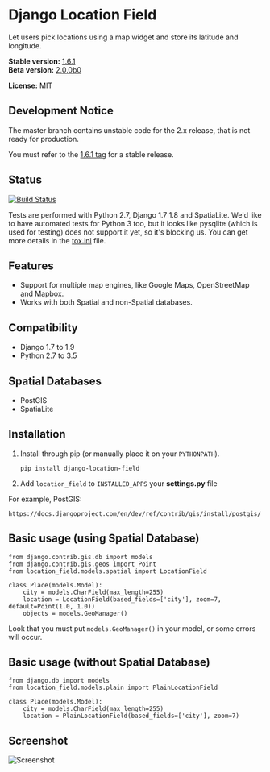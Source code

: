Django Location Field
==

Let users pick locations using a map widget and store its latitude and longitude.

**Stable version:** [1.6.1](https://pypi.python.org/pypi/django-location-field/1.6.1)  
**Beta version:** [2.0.0b0](https://pypi.python.org/pypi/django-location-field/2.0.0b0)

**License:** MIT

Development Notice
--

The master branch contains unstable code for the 2.x release, that is not ready for production.

You must refer to the [1.6.1 tag](https://github.com/caioariede/django-location-field/tree/1.6.1) for a stable release.

Status
--

[![Build Status](https://travis-ci.org/caioariede/django-location-field.svg?branch=master)](https://travis-ci.org/caioariede/django-location-field)

Tests are performed with Python 2.7, Django 1.7 1.8 and SpatiaLite. We'd like to have automated tests for Python 3 too, but it looks like pysqlite (which is used for testing) does not support it yet, so it's blocking us. You can get more details in the [tox.ini](https://github.com/caioariede/django-location-field/blob/master/tox.ini#L40) file.

Features
--

* Support for multiple map engines, like Google Maps, OpenStreetMap and Mapbox.
* Works with both Spatial and non-Spatial databases.

Compatibility
--

* Django 1.7 to 1.9
* Python 2.7 to 3.5

Spatial Databases
--

* PostGIS
* SpatiaLite

Installation
--

1. Install through pip (or manually place it on your `PYTHONPATH`).

    `pip install django-location-field`

2. Add `location_field` to `INSTALLED_APPS` your **settings.py** file

For example, PostGIS:

    https://docs.djangoproject.com/en/dev/ref/contrib/gis/install/postgis/

Basic usage (using Spatial Database)
--

    from django.contrib.gis.db import models
    from django.contrib.gis.geos import Point
    from location_field.models.spatial import LocationField

    class Place(models.Model):
        city = models.CharField(max_length=255)
        location = LocationField(based_fields=['city'], zoom=7, default=Point(1.0, 1.0))
        objects = models.GeoManager()

Look that you must put `models.GeoManager()` in your model, or some errors will occur.

Basic usage (without Spatial Database)
--

    from django.db import models
    from location_field.models.plain import PlainLocationField

    class Place(models.Model):
        city = models.CharField(max_length=255)
        location = PlainLocationField(based_fields=['city'], zoom=7)

Screenshot
--

![Screenshot](https://github.com/caioariede/django-location-field/raw/master/screenshot.png)
